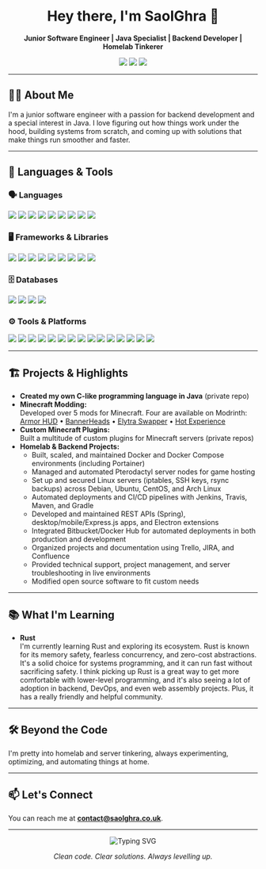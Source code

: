<!-- Profile README for SaolGhra -->

<h1 align="center">Hey there, I'm SaolGhra 👋</h1>

<p align="center">
  <b>Junior Software Engineer | Java Specialist | Backend Developer | Homelab Tinkerer</b>
</p>

<p align="center">
  <img src="https://img.shields.io/badge/Java-%23007396.svg?style=flat&logo=java&logoColor=white"/>
  <img src="https://img.shields.io/badge/Backend-%232196F3.svg?style=flat&logo=serverfault&logoColor=white"/>
  <img src="https://img.shields.io/badge/Always%20Learning-%23007396.svg?style=flat&logo=gradle&logoColor=white"/>
</p>

---

## 👨‍💻 About Me

I'm a junior software engineer with a passion for backend development and a special interest in Java. I love figuring out how things work under the hood, building systems from scratch, and coming up with solutions that make things run smoother and faster.

---

## 🧰 Languages & Tools

### 🗣️ Languages  
<div align="left">
  <img src="https://img.shields.io/badge/Java-007396?style=for-the-badge&logo=java&logoColor=white"/>
  <img src="https://img.shields.io/badge/Go-00ADD8?style=for-the-badge&logo=go&logoColor=white"/>
  <img src="https://img.shields.io/badge/Python-3776AB?style=for-the-badge&logo=python&logoColor=white"/>
  <img src="https://img.shields.io/badge/PHP-777BB4?style=for-the-badge&logo=php&logoColor=white"/>
  <img src="https://img.shields.io/badge/JavaScript-F7DF1E?style=for-the-badge&logo=javascript&logoColor=black"/>
  <img src="https://img.shields.io/badge/HTML5-E34F26?style=for-the-badge&logo=html5&logoColor=white"/>
  <img src="https://img.shields.io/badge/CSS3-1572B6?style=for-the-badge&logo=css3&logoColor=white"/>
  <img src="https://img.shields.io/badge/R-276DC3?style=for-the-badge&logo=r&logoColor=white"/>
  <img src="https://img.shields.io/badge/C%23-239120?style=for-the-badge&logo=c-sharp&logoColor=white"/>
</div>

### 🖥️ Frameworks & Libraries  
<div align="left">
  <img src="https://img.shields.io/badge/Flask-000000?style=for-the-badge&logo=flask&logoColor=white"/>
  <img src="https://img.shields.io/badge/Express-000000?style=for-the-badge&logo=express&logoColor=white"/>
  <img src="https://img.shields.io/badge/OpenCV-5C3EE8?style=for-the-badge&logo=opencv&logoColor=white"/>
  <img src="https://img.shields.io/badge/Pandas-150458?style=for-the-badge&logo=pandas&logoColor=white"/>
  <img src="https://img.shields.io/badge/React-61DAFB?style=for-the-badge&logo=react&logoColor=black"/>
  <img src="https://img.shields.io/badge/Next.js-000000?style=for-the-badge&logo=nextdotjs&logoColor=white"/>
  <img src="https://img.shields.io/badge/Tailwind-06B6D4?style=for-the-badge&logo=tailwindcss&logoColor=white"/>
  <img src="https://img.shields.io/badge/GSAP-88CE02?style=for-the-badge&logo=greensock&logoColor=white"/>
  <img src="https://img.shields.io/badge/jQuery-0769AD?style=for-the-badge&logo=jquery&logoColor=white"/>
</div>

### 🗄️ Databases  
<div align="left">
  <img src="https://img.shields.io/badge/MySQL-4479A1?style=for-the-badge&logo=mysql&logoColor=white"/>
  <img src="https://img.shields.io/badge/MariaDB-003545?style=for-the-badge&logo=mariadb&logoColor=white"/>
  <img src="https://img.shields.io/badge/Postgres-336791?style=for-the-badge&logo=postgresql&logoColor=white"/>
  <img src="https://img.shields.io/badge/MongoDB-47A248?style=for-the-badge&logo=mongodb&logoColor=white"/>
</div>

### ⚙️ Tools & Platforms  
<div align="left">
  <img src="https://img.shields.io/badge/Docker-2496ED?style=for-the-badge&logo=docker&logoColor=white"/>
  <img src="https://img.shields.io/badge/Docker%20Compose-2496ED?style=for-the-badge&logo=docker&logoColor=white"/>
  <img src="https://img.shields.io/badge/Portainer-13BEF9?style=for-the-badge&logo=portainer&logoColor=white"/>
  <img src="https://img.shields.io/badge/Pterodactyl-181825?style=for-the-badge&logo=data:image/svg+xml;base64,PHN2Zy8+&logoColor=white"/>
  <img src="https://img.shields.io/badge/Linux-FCC624?style=for-the-badge&logo=linux&logoColor=black"/>
  <img src="https://img.shields.io/badge/Arch-1793D1?style=for-the-badge&logo=arch-linux&logoColor=white"/>
  <img src="https://img.shields.io/badge/Ubuntu-E95420?style=for-the-badge&logo=ubuntu&logoColor=white"/>
  <img src="https://img.shields.io/badge/Debian-A81D33?style=for-the-badge&logo=debian&logoColor=white"/>
  <img src="https://img.shields.io/badge/CentOS-262577?style=for-the-badge&logo=centos&logoColor=white"/>
  <img src="https://img.shields.io/badge/Bash-4EAA25?style=for-the-badge&logo=gnubash&logoColor=white"/>
  <img src="https://img.shields.io/badge/Zsh-000000?style=for-the-badge&logo=gnu-bash&logoColor=white"/>
  <img src="https://img.shields.io/badge/Node.js-339933?style=for-the-badge&logo=nodedotjs&logoColor=white"/>
  <img src="https://img.shields.io/badge/Axios-5A29E4?style=for-the-badge&logo=axios&logoColor=white"/>
  <img src="https://img.shields.io/badge/node--fetch-339933?style=for-the-badge&logo=nodedotjs&logoColor=white"/>
  <img src="https://img.shields.io/badge/Apache-D22128?style=for-the-badge&logo=apache&logoColor=white"/>
</div>

---

## 🏗️ Projects & Highlights

- **Created my own C-like programming language in Java** (private repo)
- **Minecraft Modding:**  
  Developed over 5 mods for Minecraft. Four are available on Modrinth:  
  [Armor HUD](https://modrinth.com/mod/armor-hud) • [BannerHeads](https://modrinth.com/mod/bannerheads) • [Elytra Swapper](https://modrinth.com/mod/elytra-swapper) • [Hot Experience](https://modrinth.com/mod/hot-experience)
- **Custom Minecraft Plugins:**  
  Built a multitude of custom plugins for Minecraft servers (private repos)
- **Homelab & Backend Projects:**
  - Built, scaled, and maintained Docker and Docker Compose environments (including Portainer)
  - Managed and automated Pterodactyl server nodes for game hosting
  - Set up and secured Linux servers (iptables, SSH keys, rsync backups) across Debian, Ubuntu, CentOS, and Arch Linux
  - Automated deployments and CI/CD pipelines with Jenkins, Travis, Maven, and Gradle
  - Developed and maintained REST APIs (Spring), desktop/mobile/Express.js apps, and Electron extensions
  - Integrated Bitbucket/Docker Hub for automated deployments in both production and development
  - Organized projects and documentation using Trello, JIRA, and Confluence
  - Provided technical support, project management, and server troubleshooting in live environments
  - Modified open source software to fit custom needs

---

## 📚 What I'm Learning

- **Rust**  
  I'm currently learning Rust and exploring its ecosystem. Rust is known for its memory safety, fearless concurrency, and zero-cost abstractions. It's a solid choice for systems programming, and it can run fast without sacrificing safety. I think picking up Rust is a great way to get more comfortable with lower-level programming, and it's also seeing a lot of adoption in backend, DevOps, and even web assembly projects. Plus, it has a really friendly and helpful community.

---

## 🛠️ Beyond the Code

I'm pretty into homelab and server tinkering, always experimenting, optimizing, and automating things at home.

---

## 📫 Let's Connect

You can reach me at **contact@saolghra.co.uk**.

---

<p align="center">
  <img src="https://readme-typing-svg.demolab.com?font=Fira+Code&pause=700&color=007396&center=true&vCenter=true&width=435&lines=Modern+Tech+Explorer+%E2%9C%94%EF%B8%8F;Java+Specialist+%E2%9C%94%EF%B8%8F;Backend+Builder+%E2%9C%94%EF%B8%8F;Homelab+Tinkerer+%E2%9C%94%EF%B8%8F" alt="Typing SVG" />
</p>

<p align="center">
  <em>Clean code. Clear solutions. Always levelling up.</em>
</p>
